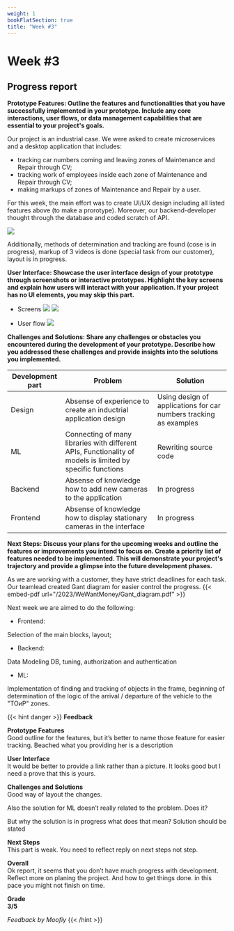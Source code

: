 ```yaml
---
weight: 1
bookFlatSection: true
title: "Week #3"
---
```


# Week #3
## **Progress report**

 **Prototype Features: Outline the features and functionalities that you have successfully implemented in your prototype. Include any core interactions, user flows, or data management capabilities that are essential to your project's goals.**

 Our project is an industrial case. We were asked to create microservices and a desktop application that includes:
- tracking car numbers coming and leaving zones of Maintenance and Repair through CV;
- tracking work of employees inside each zone of Maintenance and Repair through CV;
- making markups of zones of Maintenance and Repair by a user.

For this week, the main effort was to create UI/UX design including all listed features above (to make a prorotype). Moreover, our backend-developer thought through the database and coded scratch of API. 

![](/2023/WeWantMoney/database-1.jpg)

Additionally, methods of determination and tracking are found (cose is in progress), markup of 3 videos is done (special task from our customer), layout is in progress.

 **User Interface: Showcase the user interface design of your prototype through screenshots or interactive prototypes. Highlight the key screens and explain how users will interact with your application. If your project has no UI elements, you may skip this part.**

 - Screens
![](/2023/WeWantMoney/main_screen-1.png)
![](/2023/WeWantMoney/login_screen-1.jpg)

 - User flow
![](/2023/WeWantMoney/user_flow-1.jpg)

 **Challenges and Solutions: Share any challenges or obstacles you encountered during the development of your prototype. Describe how you addressed these challenges and provide insights into the solutions you implemented.**

 Development part | Problem | Solution
 --- |--- | --- | 
 Design | Absense of experience to create an inductrial application design | Using design of applications for car numbers tracking as examples
 ML | Connecting of many libraries with different APIs, Functionality of models is limited by specific functions | Rewriting source code
 Backend | Absense of knowledge how to add new cameras to the application | In progress
 Frontend | Absense of knowledge how to display stationary cameras in the interface | In progress



**Next Steps: Discuss your plans for the upcoming weeks and outline the features or improvements you intend to focus on. Create a priority list of features needed to be implemented. This will demonstrate your project's trajectory and provide a glimpse into the future development phases.**

As we are working with a customer, they have strict deadlines for each task. Our teamlead created Gant diagram for easier control the progress.
{{< embed-pdf url="/2023/WeWantMoney/Gant_diagram.pdf" >}}

Next week we are aimed to do the following:

- Frontend: 

Selection of the main blocks, layout;

- Backend: 

Data Modeling DB, tuning, authorization and authentication

- ML: 

Implementation of finding and tracking of objects in the frame, beginning of determination of the logic of the arrival / departure of the vehicle to the "ТОиР" zones.


{{< hint danger >}}
**Feedback**  

**Prototype Features**<br>
Good outline for the features, but it’s better to name those feature for easier tracking. Beached what you providing her is a description

**User Interface**<br>
It would be better to provide a link rather than a picture. It looks good but I need a prove that this is yours.

**Challenges and Solutions**<br>
Good way of layout the changes.

Also the solution for ML doesn’t really related to the problem. Does it?

But why  the solution is in progress what does that mean?
Solution should be stated

**Next Steps**<br>
This part is weak. You need to reflect reply on next steps not step.


**Overall**<br>
Ok report, it seems that you don’t have much progress with development.
Reflect more on planing the project. And how to get things done. in this pace you might not finish on time.


**Grade<br> 3/5**

_Feedback by Moofiy_
{{< /hint >}}
